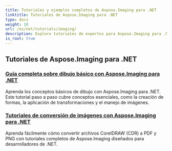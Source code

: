 ```yaml
---
title: Tutoriales y ejemplos completos de Aspose.Imaging para .NET
linktitle: Tutoriales de Aspose.Imaging para .NET
type: docs
weight: 10
url: /es/net/tutorials/imaging/
description: Explore tutoriales de expertos para Aspose.Imaging para .NET. Aprenda a manipular, convertir y procesar imágenes con guías detalladas, ejemplos de código y conocimientos prácticos. Perfecto para desarrolladores que buscan optimizar las tareas de manejo de imágenes en aplicaciones .NET.
is_root: true
---
```


## Tutoriales de Aspose.Imaging para .NET
### [Guía completa sobre dibujo básico con Aspose.Imaging para .NET](./guide-to-basic-drawing/)
Aprenda los conceptos básicos de dibujo con Aspose.Imaging para .NET. Este tutorial paso a paso cubre conceptos esenciales, como la creación de formas, la aplicación de transformaciones y el manejo de imágenes.
### [Tutoriales de conversión de imágenes con Aspose.Imaging para .NET](./image-conversion/)
Aprenda fácilmente cómo convertir archivos CorelDRAW (CDR) a PDF y PNG con tutoriales completos de Aspose.Imaging diseñados para desarrolladores de .NET.